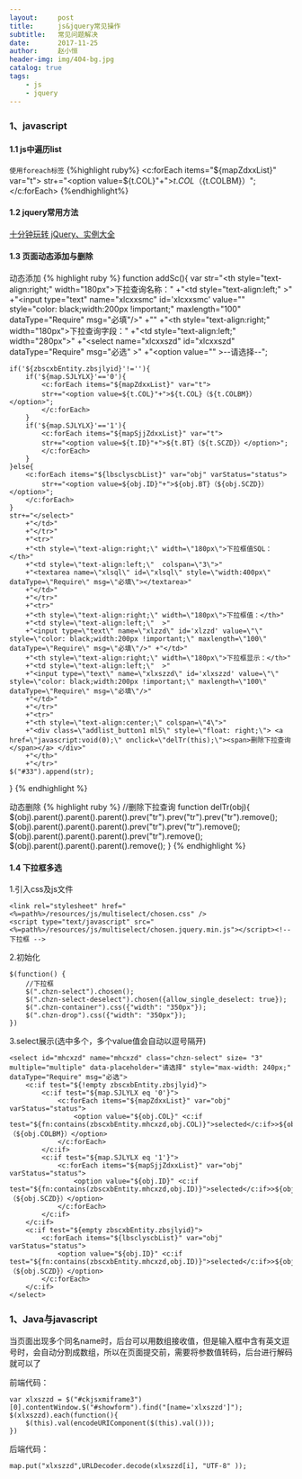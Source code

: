 ```yaml
---
layout:     post
title:      js&jquery常见操作
subtitle:   常见问题解决
date:       2017-11-25
author:     赵小恒
header-img: img/404-bg.jpg
catalog: true
tags:
    - js
    - jquery
---
```


### 1、javascript

#### 1.1 js中遍历list

`使用foreach标签`
{%highlight ruby%}
<c:forEach items="${mapZdxxList}" var="t">
	str+="<option value=${t.COL}"+">${t.COL}（${t.COLBM}）</option>";
</c:forEach>
{%endhighlight%}

#### 1.2 jquery常用方法
[十分钟玩转 jQuery、实例大全](http://www.cnblogs.com/suoning/p/5683047.html)

#### 1.3 页面动态添加与删除

动态添加
{% highlight ruby %}
function addSc(){
    var str="<tr><th style=\"text-align:right;\" width=\"180px\">下拉查询名称：</th>"
        +"<td style=\"text-align:left;\"  >"
        +"<input type=\"text\" name=\"xlcxxsmc\" id='xlcxxsmc' value=\"\" style=\"color: black;width:200px !important;\" maxlength=\"100\" dataType=\"Require\" msg=\"必填\"/>"
        +"</td>"
        +"<th style=\"text-align:right;\" width=\"180px\">下拉查询字段：</th>"
        +"<td style=\"text-align:left;\"  width=\"280px\">"
        +"<select name=\"xlcxxszd\" id=\"xlcxxszd\"  dataType=\"Require\" msg=\"必选\" >"
        +"<option value=\"\" >--请选择--</option>";

    if('${zbscxbEntity.zbsjlyid}'!=''){
        if('${map.SJLYLX}'=='0'){
            <c:forEach items="${mapZdxxList}" var="t">
            str+="<option value=${t.COL}"+">${t.COL}（${t.COLBM}）</option>";
            </c:forEach>
        }
        if('${map.SJLYLX}'=='1'){
            <c:forEach items="${mapSjjZdxxList}" var="t">
            str+="<option value=${t.ID}"+">${t.BT}（${t.SCZD}）</option>";
            </c:forEach>
        }
    }else{
        <c:forEach items="${lbsclyscbList}" var="obj" varStatus="status">
            str+="<option value=${obj.ID}"+">${obj.BT}（${obj.SCZD}）</option>";
        </c:forEach>
    }
    str+="</select>"
        +"</td>"
        +"</tr>"
        +"<tr>"
        +"<th style=\"text-align:right;\" width=\"180px\">下拉框值SQL：</th>"
        +"<td style=\"text-align:left;\"  colspan=\"3\">"
        +"<textarea name=\"xlsql\" id=\"xlsql\" style=\"width:400px\"  dataType=\"Require\" msg=\"必填\"></textarea>"
        +"</td>"
        +"</tr>"
        +"<tr>"
        +"<th style=\"text-align:right;\" width=\"180px\">下拉框值：</th>"
        +"<td style=\"text-align:left;\"  >"
        +"<input type=\"text\" name=\"xlzzd\" id='xlzzd' value=\"\" style=\"color: black;width:200px !important;\" maxlength=\"100\" dataType=\"Require\" msg=\"必填\"/>" +"</td>"
        +"<th style=\"text-align:right;\" width=\"180px\">下拉框显示：</th>"
        +"<td style=\"text-align:left;\"  >"
        +"<input type=\"text\" name=\"xlxszzd\" id='xlxszzd' value=\"\" style=\"color: black;width:200px !important;\" maxlength=\"100\" dataType=\"Require\" msg=\"必填\"/>"
        +"</td>"
        +"</tr>"
        +"<tr>"
        +"<th style=\"text-align:center;\" colspan=\"4\">"
        +"<div class=\"addlist_button1 ml5\" style=\"float: right;\"> <a href=\"javascript:void(0);\" onclick=\"delTr(this);\"><span>删除下拉查询</span></a> </div>"
        +"</th>"
        +"</tr>"
    $("#33").append(str);
}
{% endhighlight %}

动态删除
{% highlight ruby %}
//删除下拉查询
function delTr(obj){
    $(obj).parent().parent().parent().prev("tr").prev("tr").prev("tr").remove();
    $(obj).parent().parent().parent().prev("tr").prev("tr").remove();
    $(obj).parent().parent().parent().prev("tr").remove();
    $(obj).parent().parent().parent().remove();
}
{% endhighlight %}

#### 1.4 下拉框多选

1.引入css及js文件
```
<link rel="stylesheet" href="<%=path%>/resources/js/multiselect/chosen.css" />
<script type="text/javascript" src="<%=path%>/resources/js/multiselect/chosen.jquery.min.js"></script><!-- 下拉框 -->
```
2.初始化
```
$(function() {
	//下拉框
	$(".chzn-select").chosen();
	$(".chzn-select-deselect").chosen({allow_single_deselect: true});
	$(".chzn-container").css({"width": "350px"});
	$(".chzn-drop").css({"width": "350px"});
})
```
3.select展示(选中多个，多个value值会自动以逗号隔开)
```
<select id="mhcxzd" name="mhcxzd" class="chzn-select" size= "3" multiple="multiple" data-placeholder="请选择" style="max-width: 240px;" dataType="Require" msg="必选">
	<c:if test="${!empty zbscxbEntity.zbsjlyid}">
		<c:if test="${map.SJLYLX eq '0'}">
			<c:forEach items="${mapZdxxList}" var="obj" varStatus="status">
				<option value="${obj.COL}" <c:if test="${fn:contains(zbscxbEntity.mhcxzd,obj.COL)}">selected</c:if>>${obj.COL}（${obj.COLBM}）</option>
			</c:forEach>
		</c:if>
		<c:if test="${map.SJLYLX eq '1'}">
			<c:forEach items="${mapSjjZdxxList}" var="obj" varStatus="status">
				<option value="${obj.ID}" <c:if test="${fn:contains(zbscxbEntity.mhcxzd,obj.ID)}">selected</c:if>>${obj.BT}（${obj.SCZD}）</option>
			</c:forEach>
		</c:if>
	</c:if>
	<c:if test="${empty zbscxbEntity.zbsjlyid}">
		<c:forEach items="${lbsclyscbList}" var="obj" varStatus="status">
			<option value="${obj.ID}" <c:if test="${fn:contains(zbscxbEntity.mhcxzd,obj.ID)}">selected</c:if>>${obj.BT}（${obj.SCZD}）</option>
		</c:forEach>
	</c:if>
</select>
```

### 1、Java与javascript

当页面出现多个同名name时，后台可以用数组接收值，但是输入框中含有英文逗号时，会自动分割成数组，所以在页面提交前，需要将参数值转码，后台进行解码就可以了

前端代码：
```
var xlxszzd = $("#ckjsxmiframe3")[0].contentWindow.$("#showform").find("[name='xlxszzd']");
$(xlxszzd).each(function(){
	$(this).val(encodeURIComponent($(this).val()));
})
```

后端代码：
```
map.put("xlxszzd",URLDecoder.decode(xlxszzd[i], "UTF-8" ));
```
